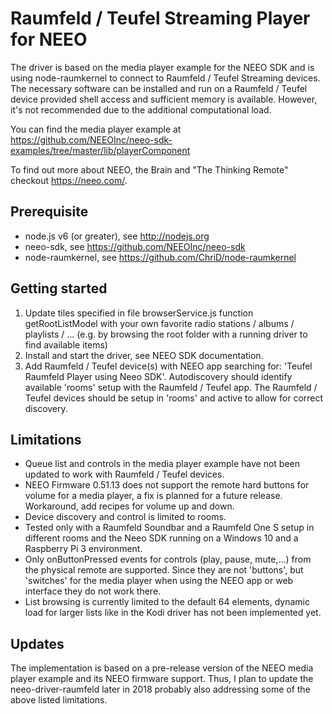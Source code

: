 # Raumfeld / Teufel Streaming Player for NEEO

The driver is based on the media player example for the NEEO SDK and is using node-raumkernel to connect to Raumfeld / Teufel Streaming devices. The necessary software can be installed and run on a Raumfeld / Teufel device provided shell access and sufficient memory is available. However, it's not recommended due to the additional computational load.  

You can find the media player example at https://github.com/NEEOInc/neeo-sdk-examples/tree/master/lib/playerComponent

To find out more about NEEO, the Brain and "The Thinking Remote" checkout https://neeo.com/.

## Prerequisite

* node.js v6 (or greater), see http://nodejs.org
* neeo-sdk, see https://github.com/NEEOInc/neeo-sdk
* node-raumkernel, see https://github.com/ChriD/node-raumkernel 

## Getting started

1. Update tiles specified in file browserService.js function getRootListModel with your own favorite radio stations / albums / playlists / ... (e.g. by browsing the root folder with a running driver to find available items)
2. Install and start the driver, see NEEO SDK documentation.
3. Add Raumfeld / Teufel device(s) with NEEO app searching for: 'Teufel Raumfeld Player using Neeo SDK'. Autodiscovery should identify available 'rooms' setup with the Raumfeld / Teufel app. The Raumfeld / Teufel devices should be setup in 'rooms' and active to allow for correct discovery.

## Limitations

* Queue list and controls in the media player example have not been updated to work with Raumfeld / Teufel devices.
* NEEO Firmware 0.51.13 does not support the remote hard buttons for volume for a media player, a fix is planned for a future release. Workaround, add recipes for volume up and down.
* Device discovery and control is limited to rooms.
* Tested only with a Raumfeld Soundbar and a Raumfeld One S setup in different rooms and the Neeo SDK running on a Windows 10 and a Raspberry Pi 3 environment.
* Only onButtonPressed events for controls (play, pause, mute,...) from the physical remote are supported. Since they are not 'buttons', but 'switches' for the media player when using the NEEO app or web interface they do not work there.
* List browsing is currently limited to the default 64 elements, dynamic load for larger lists like in the Kodi driver has not been implemented yet.

## Updates

The implementation is based on a pre-release version of the NEEO media player example and its NEEO firmware support. Thus, I plan to update the neeo-driver-raumfeld later in 2018 probably also addressing some of the above listed limitations. 

